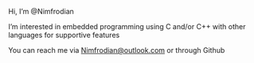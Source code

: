 Hi, I’m @Nimfrodian

I’m interested in embedded programming using C and/or C++ with other languages for supportive features

You can reach me via Nimfrodian@outlook.com or through Github

